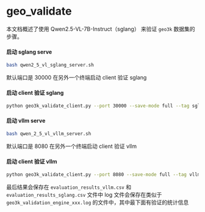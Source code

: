 # geo_validate

本文档概述了使用 Qwen2.5-VL-7B-Instruct（sglang） 来验证 `geo3k` 数据集的步骤。


#### **启动 sglang serve**
```bash
bash qwen2_5_vl_sglang_server.sh
```

默认端口是 30000
在另外一个终端启动 client 验证 sglang

#### **启动 client 验证 sglang**
```bash
python geo3k_validate_client.py --port 30000 --save-mode full --tag sglang
```

#### **启动 vllm serve**
```bash
bash qwen_2_5_vl_vllm_server.sh
```
默认端口是 8080
在另外一个终端启动 client 验证 vllm

#### **启动 client 验证 vllm**
```bash
python geo3k_validate_client.py --port 8080 --save-mode full --tag vllm
```

最后结果会保存在 `evaluation_results_vllm.csv` 和 `evaluation_results_sglang.csv` 文件中
log 文件会保存在类似于 `geo3k_validation_engine_xxx.log` 的文件中，其中最下面有验证的统计信息

